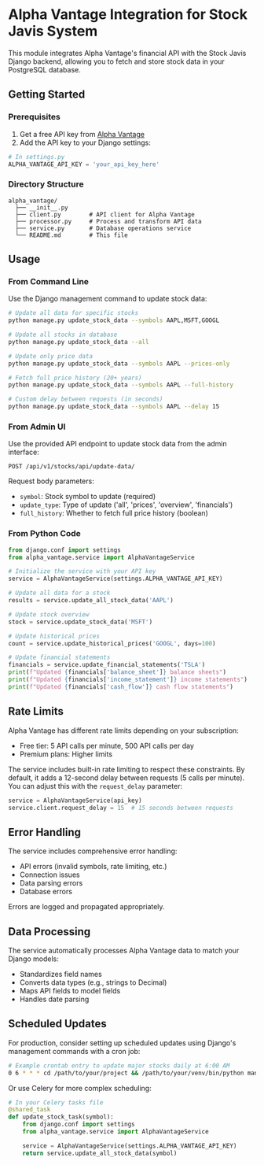 # Alpha Vantage Integration for Stock Javis System

This module integrates Alpha Vantage's financial API with the Stock Javis Django backend, allowing you to fetch and store stock data in your PostgreSQL database.

## Getting Started

### Prerequisites

1. Get a free API key from [Alpha Vantage](https://www.alphavantage.co/support/#api-key)
2. Add the API key to your Django settings:

```python
# In settings.py
ALPHA_VANTAGE_API_KEY = 'your_api_key_here'
```

### Directory Structure

```
alpha_vantage/
  ├── __init__.py
  ├── client.py        # API client for Alpha Vantage
  ├── processor.py     # Process and transform API data
  ├── service.py       # Database operations service
  └── README.md        # This file
```

## Usage

### From Command Line

Use the Django management command to update stock data:

```bash
# Update all data for specific stocks
python manage.py update_stock_data --symbols AAPL,MSFT,GOOGL

# Update all stocks in database
python manage.py update_stock_data --all

# Update only price data
python manage.py update_stock_data --symbols AAPL --prices-only

# Fetch full price history (20+ years)
python manage.py update_stock_data --symbols AAPL --full-history

# Custom delay between requests (in seconds)
python manage.py update_stock_data --symbols AAPL --delay 15
```

### From Admin UI

Use the provided API endpoint to update stock data from the admin interface:

```
POST /api/v1/stocks/api/update-data/
```

Request body parameters:

- `symbol`: Stock symbol to update (required)
- `update_type`: Type of update ('all', 'prices', 'overview', 'financials')
- `full_history`: Whether to fetch full price history (boolean)

### From Python Code

```python
from django.conf import settings
from alpha_vantage.service import AlphaVantageService

# Initialize the service with your API key
service = AlphaVantageService(settings.ALPHA_VANTAGE_API_KEY)

# Update all data for a stock
results = service.update_all_stock_data('AAPL')

# Update stock overview
stock = service.update_stock_data('MSFT')

# Update historical prices
count = service.update_historical_prices('GOOGL', days=100)

# Update financial statements
financials = service.update_financial_statements('TSLA')
print(f"Updated {financials['balance_sheet']} balance sheets")
print(f"Updated {financials['income_statement']} income statements")
print(f"Updated {financials['cash_flow']} cash flow statements")
```

## Rate Limits

Alpha Vantage has different rate limits depending on your subscription:

- Free tier: 5 API calls per minute, 500 API calls per day
- Premium plans: Higher limits

The service includes built-in rate limiting to respect these constraints. By default, it adds a 12-second delay between requests (5 calls per minute). You can adjust this with the `request_delay` parameter:

```python
service = AlphaVantageService(api_key)
service.client.request_delay = 15  # 15 seconds between requests
```

## Error Handling

The service includes comprehensive error handling:

- API errors (invalid symbols, rate limiting, etc.)
- Connection issues
- Data parsing errors
- Database errors

Errors are logged and propagated appropriately.

## Data Processing

The service automatically processes Alpha Vantage data to match your Django models:

- Standardizes field names
- Converts data types (e.g., strings to Decimal)
- Maps API fields to model fields
- Handles date parsing

## Scheduled Updates

For production, consider setting up scheduled updates using Django's management commands with a cron job:

```bash
# Example crontab entry to update major stocks daily at 6:00 AM
0 6 * * * cd /path/to/your/project && /path/to/your/venv/bin/python manage.py update_stock_data --symbols AAPL,MSFT,GOOGL,AMZN,TSLA >> /path/to/logs/stock_update.log 2>&1
```

Or use Celery for more complex scheduling:

```python
# In your Celery tasks file
@shared_task
def update_stock_task(symbol):
    from django.conf import settings
    from alpha_vantage.service import AlphaVantageService

    service = AlphaVantageService(settings.ALPHA_VANTAGE_API_KEY)
    return service.update_all_stock_data(symbol)
```
